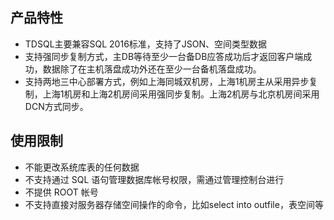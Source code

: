 ## 产品特性
- TDSQL主要兼容SQL 2016标准，支持了JSON、空间类型数据
- 支持强同步复制方式，主DB等待至少一台备DB应答成功后才返回客户端成功，数据除了在主机落盘成功外还在至少一台备机落盘成功。
- 支持两地三中心部署方式，例如上海同城双机房，上海1机房主从采用异步复制，上海1机房和上海2机房间采用强同步复制。上海2机房与北京机房间采用DCN方式同步。

## 使用限制
- 不能更改系统库表的任何数据
- 不支持通过 SQL 语句管理数据库帐号权限，需通过管理控制台进行
- 不提供 ROOT 帐号
- 不支持直接对服务器存储空间操作的命令，比如select into outfile，表空间等
